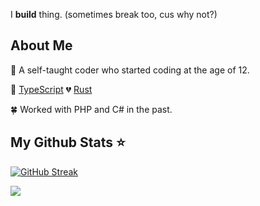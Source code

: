 I **build** thing. (sometimes break too, cus why not?)

## About Me

💬 A self-taught coder who started coding at the age of 12.

🔭 [TypeScript](https://www.typescriptlang.org/) 
💔 [Rust](https://www.rust-lang.org/) 

🍀 Worked with PHP and C# in the past.

## My Github Stats ⭐

[![GitHub Streak](https://github-readme-streak-stats.herokuapp.com?user=rawbinary&theme=dark)](https://git.io/streak-stats)

![](https://komarev.com/ghpvc/?username=rawbinary&color=brightgreen)
